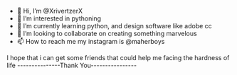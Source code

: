 - 👋 Hi, I’m @XrivertzerX
- 👀 I’m interested in pythoning
- 🌱 I’m currently learning python, and design software like adobe cc
- 💞️ I’m looking to collaborate on creating something marvelous
- 📫 How to reach me my instagram is @maherboys

I hope that i can get some friends that could help me facing the hardness of life
---------------Thank You----------------

<!---
XrivertzerX/XrivertzerX is a ✨ special ✨ repository because its `README.md` (this file) appears on your GitHub profile.
You can click the Preview link to take a look at your changes.
--->

